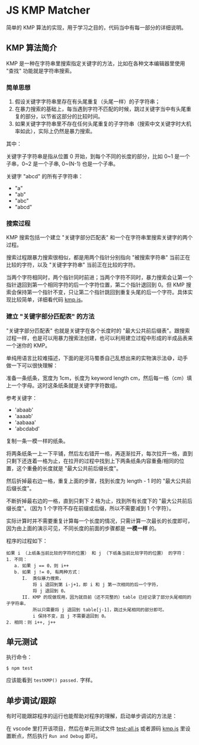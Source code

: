 # JS KMP Matcher

简单的 KMP 算法的实现，用于学习之目的，代码当中有每一部分的详细说明。

## KMP 算法简介

KMP 是一种在字符串里搜索指定关键字的方法，比如在各种文本编辑器里使用 "查找" 功能就是字符串搜索。

### 简单思想

1. 假设关键字字符串里存在有头尾重复（头尾一样）的子字符串；
2. 在暴力搜索的基础上，每当遇到字符不匹配的时候，跳过关键字当中有头尾重复的部分，以节省这部分的比较时间。
3. 如果关键字字符串里不存在任何头尾重复的子字符串（搜索中文关键字时大机率如此），实际上仍然是暴力搜索。

其中：

关键字子字符串是指从位置 0 开始，到每个不同的长度的部分，比如 0~1 是一个子串，0~2 是一个子串, 0~(N-1) 也是一个子串。

关键字 "abcd" 的所有子字符串：

- "a"
- "ab"
- "abc"
- "abcd"

### 搜索过程

KMP 搜索包括一个建立 "关键字部分匹配表" 和一个在字符串里搜索关键字的两个过程。

搜索过程跟暴力搜索很相似，都是用两个指针分别指向 "被搜索字符串" 当前正在比较的字符，以及 "关键字字符串" 当前正在比较的字符。

当两个字符相同时，两个指针同时前进；当两个字符不同时，暴力搜索会让第一个指针退回到第一个相同字符的后一个字符位置，第二个指针退回到 0。但 KMP 搜索会保持第一个指针不变，只让第二个指针跳回到重复头尾的后一个字符。具体实现比较简单，详细看代码 [kmp.js](./src/kmp.js)。

### 建立 "关键字部分匹配表" 的方法

"关键字部分匹配表" 也就是关键字在各个长度时的 "最大公共前后缀表"。跟搜索过程一样，也是可以用暴力搜索法创建，也可以利用建立过程中形成的半成品表来一个迷你的 KMP。

单纯用语言比较难描述，下面的是河马蜀黍自己乱想出来的实物演示法😅，动手做一下可以很快理解：

准备一条纸条，宽度为 1cm，长度为 keyword length cm，然后每一格（cm）填上一个字母。这时这条纸条就是关键字字符数组。

参考关键字：

- 'abaab'
- 'aaaab'
- 'aabaaa'
- 'abcdabd'

复制一条一模一样的纸条。

将两条纸条一上一下平铺，然后左右错开一格，再逐渐拉开，每次拉开一格，直到只剩下还连着一格为止，在拉开的过程中找到上下两条纸条内容重叠/相同的位置，这个重叠的长度就是 "最大公共前后缀长度"。

然后折掉最右边一格，重复上面的步骤，找到长度为 length - 1 时的 "最大公共前后缀长度"。

不断折掉最右边的一格，直到只剩下 2 格为止，找到所有长度下的  "最大公共前后缀长度"。（因为 1 个字符不存在前缀或后缀，所以不需要减到 1 个字符）。

实际计算时并不需要重复计算每一个长度的情况，只需计算一次最长的长度即可，因为由上面的演示可见，不同长度的前面的步骤都是 **一模一样** 的。

程序的过程如下：

```
如果 i （上纸条当前比较的字符的位置） 和 j （下纸条当前比较字符的位置） 的字符：
1. 不同：
   a. 如果 j == 0，则 i++
   b. 如果 j != 0, 有两种方式：
      I.  类似暴力搜索，
          将 i 退回到第 i-j+1，即 i 和 j 第一次相同的后一个字符，
          将 j 退回到 0。
      II. KMP 的现做现用，因为就目前（还不完整的）table 已经记录了部分头尾相同的子字符串，
          所以只需要将 j 退回到 table[j-1]，跳过头尾相同的部分即可。
          i 保持不变，且 j 不需要退回到 0。
2. 相同：则 i++, j++
```

## 单元测试

执行命令：

`$ npm test`

应该能看到 `testKMP() passed.` 字样。

## 单步调试/跟踪

有时可能跟踪程序的运行也能帮助对程序的理解，启动单步调试的方法是：

在 vscode 里打开该项目，然后在单元测试文件 [test-all.js](./test/test-all.js) 或者源码 [kmp.js](./src/kmp.js) 里设置断点，然后执行 `Run and Debug` 即可。